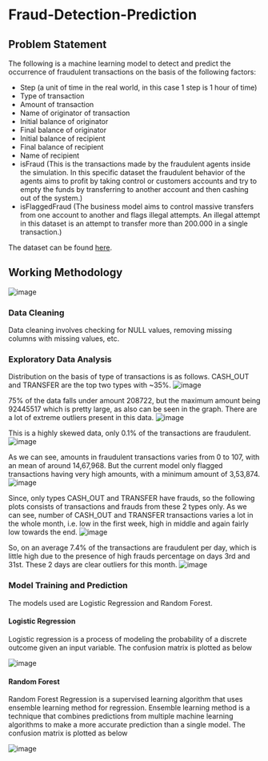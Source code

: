 # Fraud-Detection-Prediction

## Problem Statement
The following is a machine learning model to detect and predict the occurrence of fraudulent transactions on the basis of the following factors:
* Step (a unit of time in the real world, in this case 1 step is 1 hour of time)
* Type of transaction
* Amount of transaction
* Name of originator of transaction
* Initial balance of originator
* Final balance of originator
* Initial balance of recipient 
* Final balance of recipient
* Name of recipient
* isFraud (This is the transactions made by the fraudulent agents inside the simulation. In this specific dataset the fraudulent behavior of the agents aims to profit by taking control or customers accounts and try to empty the funds by transferring to another account and then cashing out of the system.)
* isFlaggedFraud (The business model aims to control massive transfers from one account to another and flags illegal attempts. An illegal attempt in this dataset is an attempt to transfer more than 200.000 in a single transaction.)

The dataset can be found [here](https://drive.google.com/uc?id=1BiTEaQ6MM3OXku8EhDoCa9EGhHmIuCGM&export=download).
## Working Methodology 

![image](https://user-images.githubusercontent.com/60508605/174591081-2591b066-c378-4231-b816-2d2a1d3fa588.png)

### Data Cleaning 
Data cleaning involves checking for NULL values, removing missing columns with missing values, etc.

### Exploratory Data Analysis
Distribution on the basis of type of transactions is as follows. CASH_OUT and TRANSFER are the top two types with ~35%.
![image](https://user-images.githubusercontent.com/60508605/174591933-1a6c9f6b-65c1-427a-a8a4-c527ab6a11fe.png)

75% of the data falls under amount 208722, but the maximum amount being 92445517 which is pretty large, as also can be seen in the graph. 
There are a lot of extreme outliers present in this data.
![image](https://user-images.githubusercontent.com/60508605/174592017-e4b75618-df42-4820-a8ea-c3bc2e4940cb.png)

This is a highly skewed data, only 0.1% of the transactions are fraudulent.
![image](https://user-images.githubusercontent.com/60508605/174592063-68e22268-1c57-407b-a055-199e471cff80.png)

As we can see, amounts in fraudulent transactions varies from 0 to 107, with an mean of around 14,67,968. But the current model only flagged transactions having very high amounts, with a minimum amount of 3,53,874.
![image](https://user-images.githubusercontent.com/60508605/174592120-a19a40b6-86d1-4704-ae00-ade9d4237a53.png)

Since, only types CASH_OUT and TRANSFER have frauds, so the following plots consists of transactions and frauds from these 2 types only. As we can see, number of CASH_OUT and TRANSFER transactions varies a lot in the whole month, i.e. low in the first week, high in middle and again fairly low towards the end. 
![image](https://user-images.githubusercontent.com/60508605/174592204-5ebe974c-5d03-47c2-a4f2-3b4fb46e6425.png)

So, on an average 7.4% of the transactions are fraudulent per day, which is little high due to the presence of high frauds percentage on days 3rd and 31st. These 2 days are clear outliers for this month.
![image](https://user-images.githubusercontent.com/60508605/174593013-9c51432e-f3c5-4316-acf2-f9c95d7c1699.png)

### Model Training and Prediction
The models used are Logistic Regression and Random Forest.

#### Logistic Regression
Logistic regression is a process of modeling the probability of a discrete outcome given an input variable. The confusion matrix is plotted as below

![image](https://user-images.githubusercontent.com/60508605/174593549-40342ddf-09cd-41f3-8e09-e64d91690b4e.png)

#### Random Forest
Random Forest Regression is a supervised learning algorithm that uses ensemble learning method for regression. Ensemble learning method is a technique that combines predictions from multiple machine learning algorithms to make a more accurate prediction than a single model. The confusion matrix is plotted as below

![image](https://user-images.githubusercontent.com/60508605/174593652-65567bfc-a232-4d3e-a1c1-4977698b49da.png)
